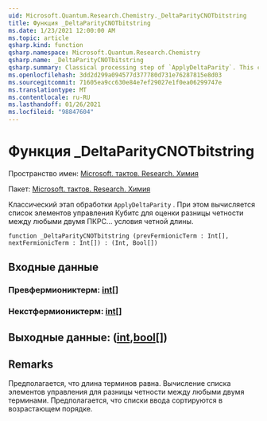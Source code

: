 ```yaml
---
uid: Microsoft.Quantum.Research.Chemistry._DeltaParityCNOTbitstring
title: Функция _DeltaParityCNOTbitstring
ms.date: 1/23/2021 12:00:00 AM
ms.topic: article
qsharp.kind: function
qsharp.namespace: Microsoft.Quantum.Research.Chemistry
qsharp.name: _DeltaParityCNOTbitstring
qsharp.summary: Classical processing step of `ApplyDeltaParity`. This computes a list of control qubits for evaluating parity difference between any two PQRS... terms of even length.
ms.openlocfilehash: 3dd2d299a094577d377780d731e76287815e8d03
ms.sourcegitcommit: 71605ea9cc630e84e7ef29027e1f0ea06299747e
ms.translationtype: MT
ms.contentlocale: ru-RU
ms.lasthandoff: 01/26/2021
ms.locfileid: "98847604"
---
```

# <a name="_deltaparitycnotbitstring-function"></a>Функция _DeltaParityCNOTbitstring

Пространство имен: [Microsoft. тактов. Research. Химия](xref:Microsoft.Quantum.Research.Chemistry)

Пакет: [Microsoft. тактов. Research. Химия](https://nuget.org/packages/Microsoft.Quantum.Research.Chemistry)


Классический этап обработки `ApplyDeltaParity` .
При этом вычисляется список элементов управления Кубитс для оценки разницы четности между любыми двумя ПКРС... условия четной длины.

```qsharp
function _DeltaParityCNOTbitstring (prevFermionicTerm : Int[], nextFermionicTerm : Int[]) : (Int, Bool[])
```


## <a name="input"></a>Входные данные

### <a name="prevfermionicterm--int"></a>Превфермиониктерм: [int](xref:microsoft.quantum.lang-ref.int)[]




### <a name="nextfermionicterm--int"></a>Некстфермиониктерм: [int](xref:microsoft.quantum.lang-ref.int)[]





## <a name="output--intbool"></a>Выходные данные: ([int](xref:microsoft.quantum.lang-ref.int),[bool](xref:microsoft.quantum.lang-ref.bool)[])



## <a name="remarks"></a>Remarks

Предполагается, что длина терминов равна.
Вычисление списка элементов управления для разницы четности между любыми двумя терминами.
Предполагается, что списки ввода сортируются в возрастающем порядке.